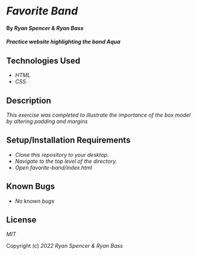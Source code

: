 # _Favorite Band_

#### By _**Ryan Spencer & Ryan Bass**_

#### _Practice website highlighting the band Aqua_

## Technologies Used

- _HTML_
- _CSS_

## Description

_This exercise was completed to illustrate the importance of the box model by altering padding and margins_

## Setup/Installation Requirements

- _Clone this repository to your desktop._
- _Navigate to the top level of the directory._
- _Open favorite-band/index.html_

## Known Bugs

- _No known bugs_

## License

_MIT_

Copyright (c) _2022 Ryan Spencer & Ryan Bass_
